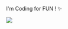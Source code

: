 I'm Coding for FUN ! ✨

<img src="https://github-readme-stats.vercel.app/api/top-langs/?username=Ryuuusuke&theme=react&bg_color=1F222E&title_color=68C3D4&icon_color=F8D866&border_color=1F222E"/>
<!--
**Ryuuusuke/Ryuuusuke** is a ✨ _special_ ✨ repository because its `README.md` (this file) appears on your GitHub profile.

Here are some ideas to get you started:

- 🔭 I’m currently working on ...
- 🌱 I’m currently learning ...
- 👯 I’m looking to collaborate on ...
- 🤔 I’m looking for help with ...
- 💬 Ask me about ...
- 📫 How to reach me: ...
- 😄 Pronouns: ...
- ⚡ Fun fact: ...
-->
